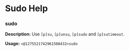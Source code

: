 # Sudo Help

### sudo

**Description:** Use `[p]su`, `[p]unsu`, `[p]sudo` and `[p]sutimeout`.

**Usage:** `<@1275521742961508432>sudo`

